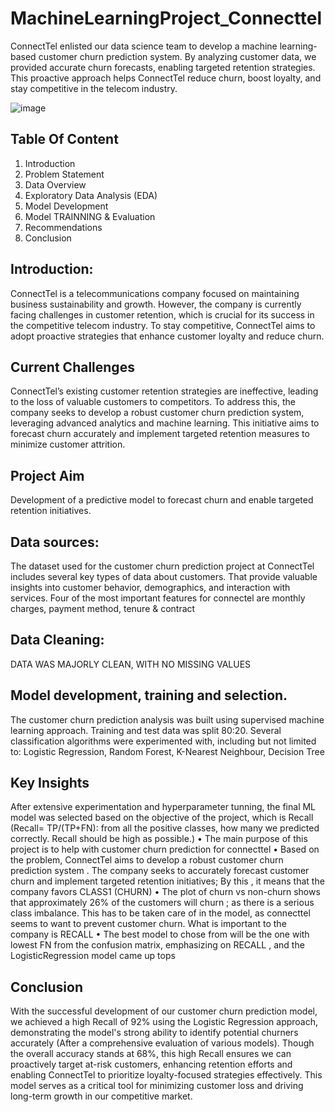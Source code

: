 # MachineLearningProject_Connecttel
ConnectTel enlisted our data science team to develop a machine learning-based customer churn prediction system. By analyzing customer data, we provided accurate churn forecasts, enabling targeted retention strategies. This proactive approach helps ConnectTel reduce churn, boost loyalty, and stay competitive in the telecom industry.

![image](https://github.com/user-attachments/assets/261cacee-0cd6-4f88-ad73-4d61bbd3243a)


## Table Of Content
1.  Introduction
2. Problem Statement
3. Data Overview
4. Exploratory Data Analysis (EDA)
6. Model Development
7. Model TRAINNING & Evaluation
8. Recommendations
9. Conclusion

## Introduction:
ConnectTel is a telecommunications company focused on maintaining business sustainability and growth. However, the company is currently facing challenges in customer retention, which is crucial for its success in the competitive telecom industry. To stay competitive, ConnectTel aims to adopt proactive strategies that enhance customer loyalty and reduce churn.

## Current Challenges
ConnectTel’s existing customer retention strategies are ineffective, leading to the loss of valuable customers to competitors. To address this, the company seeks to develop a robust customer churn prediction system, leveraging advanced analytics and machine learning. This initiative aims to forecast churn accurately and implement targeted retention measures to minimize customer attrition.

## Project Aim
Development of a predictive model to forecast churn and enable targeted retention initiatives.

## Data sources:
The dataset used for the customer churn prediction project at ConnectTel  includes several key types of data about customers. That provide valuable insights into customer behavior, demographics, and interaction with services. Four of the most important features for connectel are monthly charges, payment method, tenure & contract

## Data Cleaning:
DATA WAS MAJORLY CLEAN, WITH NO MISSING VALUES

## Model development, training and selection.
The customer churn prediction analysis was built using supervised machine learning approach. Training and test data was split 80:20. Several classification algorithms were experimented with, including but not limited to:
Logistic Regression, Random Forest, K-Nearest Neighbour, Decision Tree

## Key Insights
After extensive experimentation and hyperparameter tunning, the final ML model was selected based on the objective of the project, which is Recall (Recall= TP/(TP+FN): from all the positive classes, how many we predicted correctly. Recall should be high as possible.)
•	The main purpose of this project is to help with customer churn prediction for connecttel
•	Based on the problem, ConnectTel aims to develop a robust customer churn prediction system . The company seeks to accurately forecast customer churn and implement targeted retention initiatives; By this , it means that the company favors CLASS1 (CHURN)
•	The plot of churn vs non-churn shows that approximately 26% of the customers will churn ; as there is a serious class imbalance. This has to be taken care of in the model, as connecttel seems to want to prevent customer churn. What is important to the company is RECALL
•	The best model to chose from will be the one with lowest FN from the confusion matrix, emphasizing on RECALL , and the LogisticRegression model came up tops

## Conclusion
With the successful development of our customer churn prediction model, we achieved a high Recall of 92% using the Logistic Regression approach, demonstrating the model's strong ability to identify potential churners accurately (After a comprehensive evaluation of various models). Though the overall accuracy stands at 68%, this high Recall ensures we can proactively target at-risk customers, enhancing retention efforts and enabling ConnectTel to prioritize loyalty-focused strategies effectively. This model serves as a critical tool for minimizing customer loss and driving long-term growth in our competitive market.


